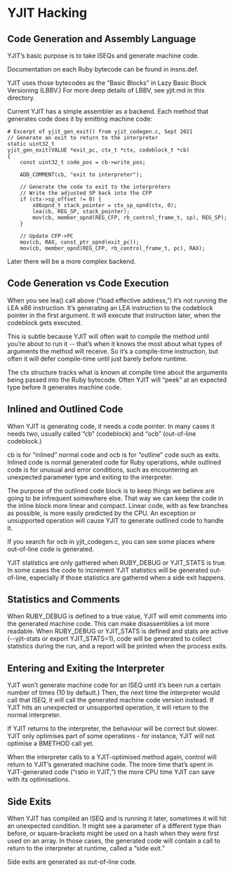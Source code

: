 # YJIT Hacking

## Code Generation and Assembly Language

YJIT’s basic purpose is to take ISEQs and generate machine code.

Documentation on each Ruby bytecode can be found in insns.def.

YJIT uses those bytecodes as the “Basic Blocks” in Lazy Basic Block Versioning (LBBV.) For more deep details of LBBV, see yjit.md in this directory.

Current YJIT has a simple assembler as a backend. Each method that generates code does it by emitting machine code:

```
# Excerpt of yjit_gen_exit() from yjit_codegen.c, Sept 2021
// Generate an exit to return to the interpreter
static uint32_t
yjit_gen_exit(VALUE *exit_pc, ctx_t *ctx, codeblock_t *cb)
{
    const uint32_t code_pos = cb->write_pos;

    ADD_COMMENT(cb, "exit to interpreter");

    // Generate the code to exit to the interpreters
    // Write the adjusted SP back into the CFP
    if (ctx->sp_offset != 0) {
        x86opnd_t stack_pointer = ctx_sp_opnd(ctx, 0);
        lea(cb, REG_SP, stack_pointer);
        mov(cb, member_opnd(REG_CFP, rb_control_frame_t, sp), REG_SP);
    }

    // Update CFP->PC
    mov(cb, RAX, const_ptr_opnd(exit_pc));
    mov(cb, member_opnd(REG_CFP, rb_control_frame_t, pc), RAX);
```

Later there will be a more complex backend.

## Code Generation vs Code Execution

When you see lea() call above (“load effective address,”) it’s not running the LEA x86 instruction. It’s generating an LEA instruction to the codeblock pointer in the first argument. It will execute that instruction later, when the codeblock gets executed.

This is subtle because YJIT will often wait to compile the method until you’re about to run it -- that’s when it knows the most about what types of arguments the method will receive. So it’s a compile-time instruction, but often it will defer compile-time until just barely before runtime.

The ctx structure tracks what is known at compile time about the arguments being passed into the Ruby bytecode. Often YJIT will “peek” at an expected type before it generates machine code.

## Inlined and Outlined Code

When YJIT is generating code, it needs a code pointer. In many cases it needs two, usually called “cb” (codeblock) and “ocb” (out-of-line codeblock.)

cb is for “inlined” normal code and ocb is for “outline” code such as exits. Inlined code is normal generated code for Ruby operations, while outlined code is for unusual and error conditions, such as encountering an unexpected parameter type and exiting to the interpreter.

The purpose of the outlined code block is to keep things we believe are going to be infrequent somewhere else. That way we can keep the code in the inline block more linear and compact. Linear code, with as few branches as possible, is more easily predicted by the CPU. An exception or unsupported operation will cause YJIT to generate outlined code to handle it.

If you search for ocb in yjit_codegen.c, you can see some places where out-of-line code is generated.

YJIT statistics are only gathered when RUBY_DEBUG or YJIT_STATS is true. In some cases the code to increment YJIT statistics will be generated out-of-line, especially if those statistics are gathered when a side exit happens.

## Statistics and Comments

When RUBY_DEBUG is defined to a true value, YJIT will emit comments into the generated machine code. This can make disassemblies a lot more readable. When RUBY_DEBUG or YJIT_STATS is defined and stats are active (--yjit-stats or export YJIT_STATS=1), code will be generated to collect statistics during the run, and a report will be printed when the process exits.

## Entering and Exiting the Interpreter

YJIT won’t generate machine code for an ISEQ until it’s been run a certain number of times (10 by default.) Then, the next time the interpreter would call that ISEQ, it will call the generated machine code version instead. If YJIT hits an unexpected or unsupported operation, it will return to the normal interpreter.

If YJIT returns to the interpreter, the behaviour will be correct but slower. YJIT only optimises part of some operations - for instance, YJIT will not optimise a BMETHOD call yet.

When the interpreter calls to a YJIT-optimised method again, control will return to YJIT’s generated machine code. The more time that’s spent in YJIT-generated code (“ratio in YJIT,”) the more CPU time YJIT can save with its optimisations.

## Side Exits

When YJIT has compiled an ISEQ and is running it later, sometimes it will hit an unexpected condition. It might see a parameter of a different type than before, or square-brackets might be used on a hash when they were first used on an array. In those cases, the generated code will contain a call to return to the interpreter at runtime, called a “side exit.”

Side exits are generated as out-of-line code.
